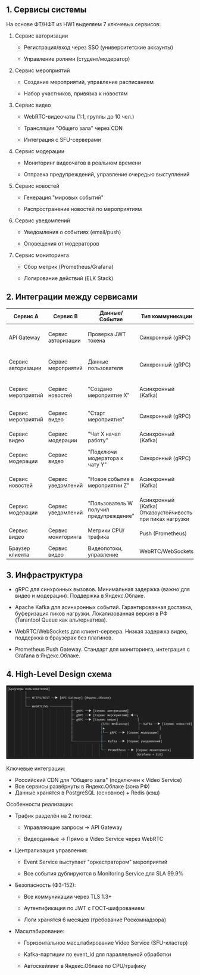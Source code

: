 ## 1. Сервисы системы

На основе ФТ/НФТ из HW1 выделяем 7 ключевых сервисов:

1. Сервис авторизации

    * Регистрация/вход через SSO (университетские аккаунты)

    * Управление ролями (студент/модератор)

2. Сервис мероприятий

    * Создание мероприятий, управление расписанием

    * Набор участников, привязка к новостям

3. Сервис видео

    * WebRTC-видеочаты (1:1, группы до 10 чел.)

    * Трансляции "Общего зала" через CDN

    * Интеграция с SFU-серверами

4. Сервис модерации

    * Мониторинг видеочатов в реальном времени

    * Отправка предупреждений, управление очередью выступлений

5. Сервис новостей

    * Генерация "мировых событий"

    * Распространение новостей по мероприятиям

6. Сервис уведомлений

    * Уведомления о событиях (email/push)

    * Оповещения от модераторов

7. Сервис мониторинга

    * Сбор метрик (Prometheus/Grafana)

    * Логирование действий (ELK Stack)


## 2. Интеграции между сервисами

Сервис A|   Сервис B|   Данные/Событие| Тип коммуникации|   Обоснование
---|---|---|---|---
API Gateway|    Сервис авторизации|   Проверка JWT токена|    Синхронный (gRPC)|  Минимальная задержка для авторизации запросов
Сервис авторизации|   Сервис мероприятий|  Данные пользователя|    Синхронный (gRPC)|  Актуальные данные при регистрации на мероприятие
Сервис мероприятий|  Сервис новостей|   "Создано мероприятие X"|    Асинхронный (Kafka)|    Гарантированная доставка при высокой нагрузке
Сервис мероприятий|  Сервис видео|  "Старт мероприятия"|    Синхронный (gRPC)|  Немедленная активация видео-сервисов
Сервис видео|  Сервис модерации| "Чат X начал работу"|   Асинхронный (Kafka)|    Нетребовательно к реальному времени
Сервис модерации| Сервис видео|  "Подключи модератора к чату Y"| Синхронный (gRPC)|  Критично низкая задержка (<100 мс)
Сервис новостей|   Сервис уведомлений|   "Новое событие в мероприятии Z"|    Асинхронный (Kafka)|    Уведомления не требуют мгновенной доставки
Сервис модерации| Сервис уведомлений|   "Пользователь W получил предупреждение"|    Асинхронный (Kafka) Отказоустойчивость при пиках нагрузки
Сервис видео|  Сервис мониторинга| Метрики CPU/трафика|    Push (Prometheus)|  Стандартный подход для метрик
Браузер клиента|    Сервис видео|  Видеопотоки, управление|    WebRTC/WebSockets|  Низкая задержка для видео



## 3. Инфраструктура

* gRPC для синхронных вызовов. Минимальная задержка (важно для видео и модерации). Поддержка в Яндекс.Облаке.

* Apache Kafka для асинхронных событий. Гарантированная доставка, буферизация пиков нагрузки. Локализованная версия в РФ (Tarantool Queue как альтернатива).

* WebRTC/WebSockets для клиент-сервера. Низкая задержка видео, поддержка в браузерах без плагинов.

* Prometheus Push Gateway. Стандарт для мониторинга, интеграция с Grafana в Яндекс.Облаке.

## 4. High-Level Design схема

![alt text](image.png)

Ключевые интеграции:
- Российский CDN для "Общего зала" (подключен к Video Service)
- Все сервисы развёрнуты в Яндекс.Облаке (зона РФ)
- Данные хранятся в PostgreSQL (основное) + Redis (кэш)

Особенности реализации: 

* Трафик разделён на 2 потока:

    * Управляющие запросы → API Gateway

    * Видеоданные → Прямо в Video Service через WebRTC

* Централизация управления:

    * Event Service выступает "оркестратором" мероприятий

    * Все события дублируются в Monitoring Service для SLA 99.9%

* Безопасность (ФЗ-152):

    * Все коммуникации через TLS 1.3+

    * Аутентификация по JWT с ГОСТ-шифрованием

    * Логи хранятся 6 месяцев (требование Роскомнадзора)

* Масштабирование:

    * Горизонтальное масштабирование Video Service (SFU-кластер)

    * Kafka-партиции по event_id для параллельной обработки

    * Автоскейлинг в Яндекс.Облаке по CPU/трафику
